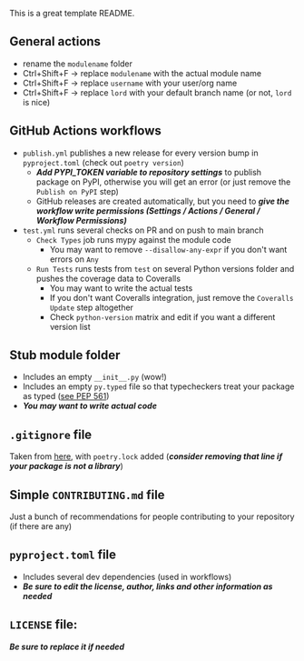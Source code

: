 This is a great template README.


## General actions

-   rename the `modulename` folder
-   Ctrl+Shift+F -> replace `modulename` with the actual module name
-   Ctrl+Shift+F -> replace `username` with your user/org name
-   Ctrl+Shift+F -> replace `lord` with your default branch name (or not, `lord` is nice)

## GitHub Actions workflows

-   `publish.yml` publishes a new release for every version bump in `pyproject.toml` (check out `poetry version`)
    -   ***Add PYPI_TOKEN variable to repository settings*** to publish package on PyPI, otherwise you will get an error (or just remove the `Publish on PyPI` step)
    -   GitHub releases are created automatically, but you need to ***give the workflow write permissions (Settings / Actions / General / Workflow Permissions)***
-   `test.yml` runs several checks on PR and on push to main branch
    -   `Check Types` job runs mypy against the module code
        -   You may want to remove `--disallow-any-expr` if you don't want errors on `Any`
    -   `Run Tests` runs tests from `test` on several Python versions folder and pushes the coverage data to Coveralls
        -   You may want to write the actual tests
        -   If you don't want Coveralls integration, just remove the `Coveralls Update` step altogether
        -   Check `python-version` matrix and edit if you want a different version list

## Stub module folder

- Includes an empty `__init__.py` (wow!)
- Includes an empty `py.typed` file so that typecheckers treat your package as typed ([see PEP 561](https://peps.python.org/pep-0561/#packaging-type-information))
- ***You may want to write actual code***

## `.gitignore` file

Taken from [here](https://github.com/github/gitignore/blob/main/Python.gitignore), with `poetry.lock` added (***consider removing that line if your package is not a library***)

## Simple `CONTRIBUTING.md` file

Just a bunch of recommendations for people contributing to your repository (if there are any)

## `pyproject.toml` file

- Includes several dev dependencies (used in workflows)
- ***Be sure to edit the license, author, links and other information as needed***

## `LICENSE` file:

***Be sure to replace it if needed***